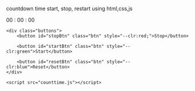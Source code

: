 countdown time start, stop, restart using html,css,js
<!DOCTYPE html>
<html lang="en">
<head>
    <meta charset="UTF-8">
    <meta http-equiv="X-UA-Compatible" content="IE=edge">
    <meta name="viewport" content="width=device-width, initial-scale=1.0">
    <link rel="stylesheet" href="counttime.css">
    <title>Stopwatch</title>
</head>
<body>
    <div class="stopwatch">
        <div class="timerDisplay">00 : 00 : 00</div>
    </div>

    <div class="buttons">
        <button id="stopBtn" class="btn" style="--clr:red;">Stop</button>

        <button id="startBtn" class="btn" style="--clr:green">Start</button>

        <button id="resetBtn" class="btn" style="--clr:blue">Reset</button>
    </div>

    <script src="counttime.js"></script>
</body>
</html>
